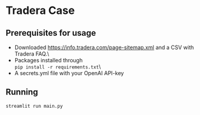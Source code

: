 # Tradera Case

## Prerequisites for usage
- Downloaded https://info.tradera.com/page-sitemap.xml and a CSV with Tradera FAQ.\
- Packages installed through\
```pip install -r requirements.txt```\
- A secrets.yml file with your OpenAI API-key

## Running
```streamlit run main.py```
